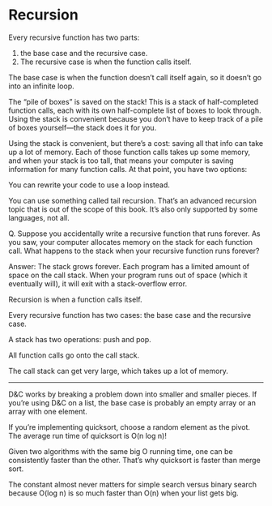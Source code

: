 # Recursion
Every recursive function has two parts: 
1. the base case and the recursive case. 
2. The recursive case is when the function calls itself. 

The base case is when the function doesn’t call itself again, so it doesn’t go into an infinite loop.


The “pile of boxes” is saved on the stack! 
This is a stack of half-completed function calls, each with its own half-complete list of boxes to look through. 
Using the stack is convenient because you don’t have to keep track of a pile of boxes yourself—the stack does it for you.

Using the stack is convenient, but there’s a cost: saving all that info can take up a lot of memory. 
Each of those function calls takes up some memory, 
and when your stack is too tall, that means your computer is saving information for many function calls. 
At that point, you have two options:

You can rewrite your code to use a loop instead.

You can use something called tail recursion. That’s an advanced recursion topic that is out of the scope of this book. 
It’s also only supported by some languages, not all.



Q.  Suppose you accidentally write a recursive function that runs forever. As you saw, your computer allocates memory 
on the stack for each function call. What happens to the stack when your recursive function runs forever?

Answer: The stack grows forever. Each program has a limited amount of space on the call stack. 
When your program runs out of space (which it eventually will), it will exit with a stack-overflow error.


Recursion is when a function calls itself.

Every recursive function has two cases: the base case and the recursive case.

A stack has two operations: push and pop.

All function calls go onto the call stack.

The call stack can get very large, which takes up a lot of memory.


-----------
D&C works by breaking a problem down into smaller and smaller pieces. If you’re using D&C on a list, the base case is probably an empty array or an array with one element.

If you’re implementing quicksort, choose a random element as the pivot. The average run time of quicksort is O(n log n)!

Given two algorithms with the same big O running time, one can be consistently faster than the other. That’s why quicksort is faster than merge sort.

The constant almost never matters for simple search versus binary search because O(log n) is so much faster than O(n) when your list gets big.
